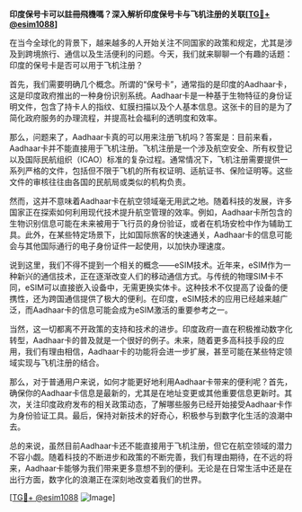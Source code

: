 **印度保号卡可以註冊飛機嗎？深入解析印度保号卡与飞机注册的关联[[TG💪+ @esim1088](https://t.me/s/esim1088)]**

在当今全球化的背景下，越来越多的人开始关注不同国家的政策和规定，尤其是涉及到跨境旅行、通信以及生活便利的问题。今天，我们就来聊聊一个有趣的话题：印度的保号卡是否可以用于飞机注册？

首先，我们需要明确几个概念。所谓的“保号卡”，通常指的是印度的Aadhaar卡，这是印度政府推出的一种身份识别系统。Aadhaar卡是一种基于生物特征的身份证明文件，包含了持卡人的指纹、虹膜扫描以及个人基本信息。这张卡的目的是为了简化政府服务的办理流程，并提高社会福利的透明度和效率。

那么，问题来了，Aadhaar卡真的可以用来注册飞机吗？答案是：目前来看，Aadhaar卡并不能直接用于飞机注册。飞机注册是一个涉及航空安全、所有权登记以及国际民航组织（ICAO）标准的复杂过程。通常情况下，飞机注册需要提供一系列严格的文件，包括但不限于飞机的所有权证明、适航证书、保险证明等。这些文件的审核往往由各国的民航局或类似的机构负责。

然而，这并不意味着Aadhaar卡在航空领域毫无用武之地。随着科技的发展，许多国家正在探索如何利用现代技术提升航空管理的效率。例如，Aadhaar卡所包含的生物识别信息可能在未来被用于飞行员的身份验证，或者在机场安检中作为辅助工具。此外，在某些特定场景下，比如国际旅客的快速通关，Aadhaar卡的信息可能会与其他国际通行的电子身份证件一起使用，以加快办理速度。

说到这里，我们不得不提到一个相关的概念——eSIM技术。近年来，eSIM作为一种新兴的通信技术，正在逐渐改变人们的移动通信方式。与传统的物理SIM卡不同，eSIM可以直接嵌入设备中，无需更换实体卡。这种技术不仅提高了设备的便携性，还为跨国通信提供了极大的便利。在印度，eSIM技术的应用已经越来越广泛，而Aadhaar卡的信息可能会成为eSIM激活的重要参考之一。

当然，这一切都离不开政策的支持和技术的进步。印度政府一直在积极推动数字化转型，Aadhaar卡的普及就是一个很好的例子。未来，随着更多高科技手段的应用，我们有理由相信，Aadhaar卡的功能将会进一步扩展，甚至可能在某些特定领域实现与飞机注册的结合。

那么，对于普通用户来说，如何才能更好地利用Aadhaar卡带来的便利呢？首先，确保你的Aadhaar卡信息是最新的，尤其是在地址变更或其他重要信息更新时。其次，关注印度政府发布的相关政策动态，了解哪些服务已经开始接受Aadhaar卡作为身份验证工具。最后，保持对新技术的好奇心，积极参与到数字化生活的浪潮中去。

总的来说，虽然目前Aadhaar卡还不能直接用于飞机注册，但它在航空领域的潜力不容小觑。随着科技的不断进步和政策的不断完善，我们有理由期待，在不远的将来，Aadhaar卡能够为我们带来更多意想不到的便利。无论是在日常生活中还是在出行方面，数字化的浪潮正在深刻地改变着我们的世界。

[[TG💪+ @esim1088](https://t.me/s/esim1088) ![Image](https://i.postimg.cc/4NQfJmqS/Snipaste-2025-05-13-00-14-12.png)]